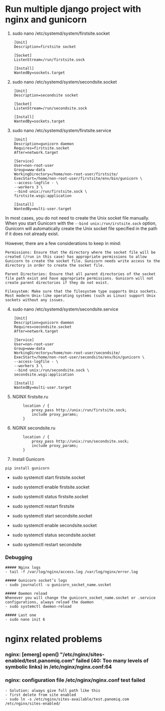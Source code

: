 # Run multiple django project with nginx and gunicorn

1. sudo nano /etc/systemd/system/firstsite.socket
```
    [Unit]
    Description=firstsite socket
    
    [Socket]
    ListenStream=/run/firstsite.sock
    
    [Install]
    WantedBy=sockets.target
```
2. sudo nano /etc/systemd/system/secondsite.socket
```
    [Unit]
    Description=secondsite socket
    
    [Socket]
    ListenStream=/run/secondsite.sock
    
    [Install]
    WantedBy=sockets.target
```
3. sudo nano /etc/systemd/system/firstsite.service
```
    [Unit]
    Description=gunicorn daemon
    Requires=firstsite.socket
    After=network.target
    
    [Service]
    User=non-root-user
    Group=www-data
    WorkingDirectory=/home/non-root-user/firstsite/
    ExecStart=/home/non-root-user/firstsite/env/bin/gunicorn \
    --access-logfile - \
    --workers 3 \
    --bind unix:/run/firstsite.sock \
    firstsite.wsgi:application
    
    [Install]
    WantedBy=multi-user.target
```


In most cases, you do not need to create the Unix socket file manually. When you start Gunicorn with the `--bind unix:/run/irstsite.sock` option, Gunicorn will automatically create the Unix socket file specified in the path if it does not already exist.

However, there are a few considerations to keep in mind:

    Permissions: Ensure that the directory where the socket file will be created (/run in this case) has appropriate permissions to allow Gunicorn to create the socket file. Gunicorn needs write access to the directory in order to create the socket file.

    Parent Directories: Ensure that all parent directories of the socket file path exist and have appropriate permissions. Gunicorn will not create parent directories if they do not exist.

    Filesystem: Make sure that the filesystem type supports Unix sockets. Most modern Unix-like operating systems (such as Linux) support Unix sockets without any issues.

4. sudo nano /etc/systemd/system/secondsite.service
```
    [Unit]
    Description=gunicorn daemon
    Requires=secondsite.socket
    After=network.target
    
    [Service]
    User=non-root-user
    Group=www-data
    WorkingDirectory=/home/non-root-user/secondsite/
    ExecStart=/home/non-root-user/secondsite/env/bin/gunicorn \
    --access-logfile - \
    --workers 3 \
    --bind unix:/run/secondsite.sock \
    secondsite.wsgi:application
    
    [Install]
    WantedBy=multi-user.target
```
5. NGINX firstsite.ru
```
        location / {
            proxy_pass http://unix:/run/firstsite.sock; 
            include proxy_params;
        }
```
6. NGINX secondsite.ru
```
        location / {
            proxy_pass http://unix:/run/secondsite.sock; 
            include proxy_params;
        }
```

7. Install Gunicorn
```
pip install gunicorn
```

- sudo systemctl start firstsite.socket
- sudo systemctl enable firstsite.socket
- sudo systemctl status firstsite.socket
- sudo systemctl restart firstsite

- sudo systemctl start secondsite.socket
- sudo systemctl enable secondsite.socket
- sudo systemctl status secondsite.socket
- sudo systemctl restart secondsite


### Debugging
```
##### Nginx logs
- tail -f /var/log/nginx/access.log /var/log/nginx/error.log

##### Gunicorn socket’s logs
- sudo journalctl -u gunicorn_socket_name.socket

##### Daemon reload
Whenever you will change the gunicorn_socket_name.socket or .service configurations, always reload the daemon
- sudo systemctl daemon-reload

##### Last one
- sudo nano init 6
```


# nginx related problems

### nginx: [emerg] open() "/etc/nginx/sites-enabled/test.panomiq.com" failed (40: Too many levels of symbolic links) in /etc/nginx/nginx.conf:64
### nginx: configuration file /etc/nginx/nginx.conf test failed

```
- Solution: always give full path like this
- first delete from site enabled
- sudo ln -s /etc/nginx/sites-available/test.panomiq.com /etc/nginx/sites-enabled/
```

